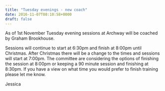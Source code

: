 ```yaml
---
title: "Tuesday evenings - new coach"
date: 2016-11-07T08:10:58+0000
draft: false
---
```

As of 1st November Tuesday evening sessions at Archway will be coached by Graham Brookhouse.

Sessions will continue to start at 6:30pm and finish at 8:00pm until Christmas. After Christmas there will be a change to the times and sessions will start at 7:00pm. The committee are considering the options of finishing the session at 8:00pm or keeping a 90 minute session and finishing at 8:30pm. If you have a view on what time you would prefer to finish training please let me know.

Jessica

